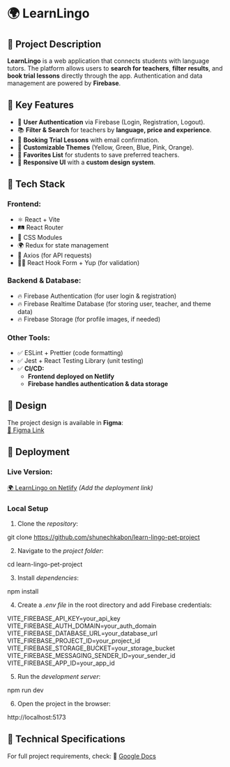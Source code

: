 # 🌍 LearnLingo

## 📌 Project Description

**LearnLingo** is a web application that connects students with language tutors. The platform allows users to **search for teachers**, **filter results**, and **book trial lessons** directly through the app. Authentication and data management are powered by **Firebase**.

## 🎯 Key Features

- 🔐 **User Authentication** via Firebase (Login, Registration, Logout).
- 📚 **Filter & Search** for teachers by **language, price and experience**.
- 📝 **Booking Trial Lessons** with email confirmation.
- 🌙 **Customizable Themes** (Yellow, Green, Blue, Pink, Orange).
- 💖 **Favorites List** for students to save preferred teachers.
- 🎨 **Responsive UI** with a **custom design system**.

## 🔧 Tech Stack

### **Frontend:**

- ⚛️ React + Vite
- 🛤 React Router
- 🎨 CSS Modules
- 🌍 Redux for state management
- 🔄 Axios (for API requests)
- 🧑‍🔬 React Hook Form + Yup (for validation)

### **Backend & Database:**

- 🔥 Firebase Authentication (for user login & registration)
- 🔥 Firebase Realtime Database (for storing user, teacher, and theme data)
- 🔥 Firebase Storage (for profile images, if needed)

### **Other Tools:**

- ✅ ESLint + Prettier (code formatting)
- ✅ Jest + React Testing Library (unit testing)
- ✅ **CI/CD:**
  - **Frontend deployed on Netlify**
  - **Firebase handles authentication & data storage**

## 🎨 Design

The project design is available in **Figma**:  
[🔗 Figma Link](<https://www.figma.com/design/L0mOQc9qxq8UeawF8NLxay/Learn-Lingo-(Copy)?t=jMaHAAEuRonGDnJ5-0>)

## 🚀 Deployment

### **Live Version:**

[🌍 LearnLingo on Netlify](#) _(Add the deployment link)_

### **Local Setup**

1. Clone the _repository_:

git clone https://github.com/shunechkabon/learn-lingo-pet-project

2. Navigate to the _project folder_:

cd learn-lingo-pet-project

3. Install _dependencies_:

npm install

4. Create a _.env file_ in the root directory and add Firebase credentials:

VITE_FIREBASE_API_KEY=your_api_key
VITE_FIREBASE_AUTH_DOMAIN=your_auth_domain
VITE_FIREBASE_DATABASE_URL=your_database_url
VITE_FIREBASE_PROJECT_ID=your_project_id
VITE_FIREBASE_STORAGE_BUCKET=your_storage_bucket
VITE_FIREBASE_MESSAGING_SENDER_ID=your_sender_id
VITE_FIREBASE_APP_ID=your_app_id

5. Run the _development server_:

npm run dev

6. Open the project in the browser:

http://localhost:5173

## **🔧 Technical Specifications**

For full project requirements, check:
📜 [Google Docs](https://docs.google.com/document/d/1ZB_MFgnnJj7t7OXtv5hESSwY6xRgVoACZKzgZczWc3Y/edit?tab=t.0)
